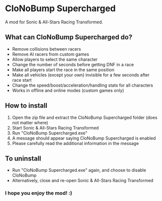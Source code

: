 # CloNoBump Supercharged
A mod for Sonic & All-Stars Racing Transformed.

## What can CloNoBump Supercharged do?
 * Remove collisions between racers
 * Remove AI racers from custom games
 * Allow players to select the same character
 * Change the number of seconds before getting DNF in a race
 * Make all players start the race in the same position
 * Make all vehicles (except your own) invisible for a few seconds after race start
 * Change the speed/boost/acceleration/handling stats for all characters
 * Works in offline and online modes (custom games only)

## How to install
 1. Open the zip file and extract the CloNoBump Supercharged folder (does not matter where)
 2. Start Sonic & All-Stars Racing Transformed
 3. Run "CloNoBump Supercharged.exe"
 4. A message should appear saying CloNoBump Supercharged is enabled
 5. Please carefully read the additional information in the message

## To uninstall
 * Run "CloNoBump Supercharged.exe" again, and choose to disable CloNoBump
 * Alternatively, close and re-open Sonic & All-Stars Racing Transformed
 
### I hope you enjoy the mod! :)
